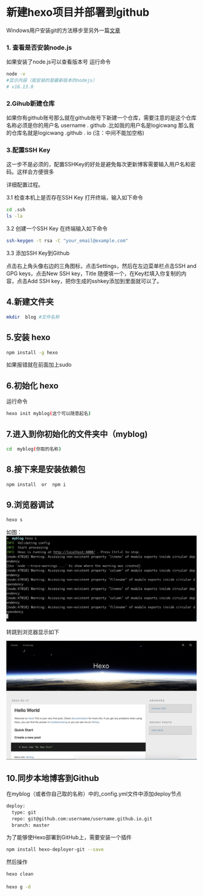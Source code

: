 # 新建hexo项目并部署到github

Windows用户安装git的方法移步至另外一篇[文章](https://wangyufei.fun/2022/04/01/windows%E5%AE%89%E8%A3%85git%E6%96%B9%E6%B3%95/)


### 1. 查看是否安装node.js

如果安装了node.js可以查看版本号
运行命令

```bash
node -v 
#显示内容（我安装的是最新版本的nodejs）
# v16.13.0
```

### 2.Gihub新建仓库
如果你有github账号那么就在github账号下新建一个仓库，需要注意的是这个仓库名称必须是你的用户名 username . github .比如我的用户名是logicwang 那么我的仓库名就是logicwang .github . io (注：中间不能加空格)

### 3.配置SSH Key
这一步不是必须的，配置SSHKey的好处是避免每次更新博客需要输入用户名和密码。这样会方便很多

详细配置过程。

3.1 检查本机上是否存在SSH Key
打开终端，输入如下命令
```bash
cd .ssh
ls -la
```
3.2  创建一个SSH Key
在终端输入如下命令
```bash
ssh-keygen -t rsa -C "your_email@example.com"
```

3.3 添加SSH Key到Github

点击右上角头像右边的三角图标，点击Settings，然后在左边菜单栏点击SSH and GPG keys，点击New SSH key，Title 随便填一个，在Key栏填入你复制的内容，点击Add SSH key，把你生成的sshkey添加到里面就可以了。

## 4.新建文件夹

```bash
mkdir  blog #文件名称
```
## 5.安装 hexo
```bash
npm install -g hexo
```
如果报错就在前面加上sudo

## 6.初始化 hexo
运行命令
```bash
hexo init myblog(这个可以随意起名) 
```

## 7.进入到你初始化的文件夹中（myblog)
```bash
cd  myblog(你取的名称)
```

## 8.接下来是安装依赖包
```bash
npm install  or  npm i 
```

## 9.浏览器调试
```bash
hexo s
```

如图：
![](/source/_posts/images/blog1.jpg)

转跳到浏览器显示如下

![](/source/_posts/images/blog2.jpg)

## 10.同步本地博客到Github
在myblog（或者你自己取的名称）中的_config.yml文件中添加deploy节点
```bash
deploy:
  type: git
  repo: git@github.com:username/username.github.io.git
  branch: master
```

为了能够使Hexo部署到GitHub上，需要安装一个插件
```bash 
npm install hexo-deployer-git --save
```

然后操作
```bash
hexo clean

hexo g -d
```